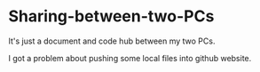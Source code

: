 # Sharing-between-two-PCs
It's just a document and code hub between my two PCs.

I got a problem about pushing some local files into github website.
